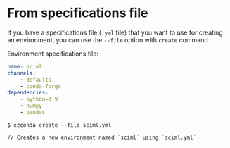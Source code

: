 # From specifications file

If you have a specifications file (`.yml` file) that you want to use for creating an environment, you can use the `--file` option with `create` command.

Environment specifications file:

```yaml title="sciml.yml"
name: sciml
channels:
    - defaults
    - conda-forge
dependencies:
    - python=3.9
    - numpy
    - pandas
```

<div class="termy">

```console
$ ezconda create --file sciml.yml

// Creates a new environment named `sciml` using `sciml.yml`
```
</div>